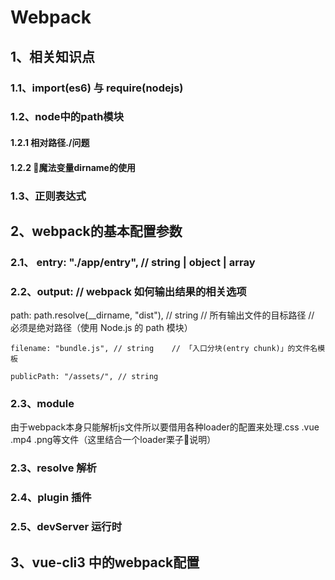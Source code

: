 # Webpack
## 1、相关知识点


### 1.1、import(es6) 与 require(nodejs)

### 1.2、node中的path模块

#### 1.2.1 相对路径./问题
#### 1.2.2 魔法变量dirname的使用

### 1.3、正则表达式


## 2、webpack的基本配置参数

### 2.1、 entry: "./app/entry", // string | object | array

### 2.2、output: // webpack 如何输出结果的相关选项
   path: path.resolve(__dirname, "dist"), // string
    // 所有输出文件的目标路径
    // 必须是绝对路径（使用 Node.js 的 path 模块）

    filename: "bundle.js", // string    // 「入口分块(entry chunk)」的文件名模板

    publicPath: "/assets/", // string

### 2.3、module
  由于webpack本身只能解析js文件所以要借用各种loader的配置来处理.css .vue .mp4 .png等文件（这里结合一个loader栗子🌰说明）

### 2.3、resolve 解析

### 2.4、plugin 插件

### 2.5、devServer 运行时


## 3、vue-cli3 中的webpack配置


